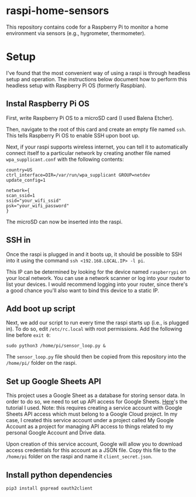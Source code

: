 # raspi-home-sensors

This repository contains code for a Raspberry Pi to monitor a home environment via sensors (e.g., hygrometer, thermometer).

# Setup

I've found that the most convenient way of using a raspi is through headless setup and operation. The instructions below document how to perform this headless setup with Raspberry Pi OS (formerly Raspbian).

## Instal Raspberry Pi OS

First, write Raspberry Pi OS to a microSD card (I used Balena Etcher).

Then, navigate to the root of this card and create an empty file named `ssh`. This tells Raspberry Pi OS to enable SSH upon boot up.

Next, if your raspi supports wireless internet, you can tell it to automatically connect itself to a particular network by creating another file named `wpa_supplicant.conf` with the following contents:

```
country=US
ctrl_interface=DIR=/var/run/wpa_supplicant GROUP=netdev
update_config=1

network={
scan_ssid=1
ssid="your_wifi_ssid"
psk="your_wifi_password"
}
```

The microSD can now be inserted into the raspi.

## SSH in

Once the raspi is plugged in and it boots up, it should be possible to SSH into it using the command `ssh <192.168.LOCAL.IP> -l pi`. 

This IP can be determined by looking for the device named `raspberrypi` on your local network. You can use a network scanner or log into your router to list your devices. I would recommend logging into your router, since there's a good chance you'll also want to bind this device to a static IP.

## Add boot up script

Next, we add our script to run every time the raspi starts up (i.e., is plugged in). To do so, edit `/etc/rc.local` with root permissions. Add the following line before `exit 0`:

```
sudo python3 /home/pi/sensor_loop.py &
```

The `sensor_loop.py` file should then be copied from this repository into the `/home/pi/` folder on the raspi.

## Set up Google Sheets API

This project uses a Google Sheet as a database for storing sensor data. In order to do so, we need to set up API access for Google Sheets. [Here](https://www.twilio.com/blog/2017/02/an-easy-way-to-read-and-write-to-a-google-spreadsheet-in-python.html)'s the tutorial I used. Note: this requires creating a service account with Google Sheets API access which must belong to a Google Cloud project. In my case, I created this service account under a project called My Google Account as a project for managing API access to things related to my personal Google Account and Drive data.

Upon creation of this service account, Google will allow you to download access credentials for this account as a JSON file. Copy this file to the `/home/pi` folder on the raspi and name it `client_secret.json`. 

## Install python dependencies

```
pip3 install gspread oauth2client
```
